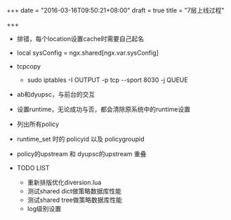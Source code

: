 +++
date = "2016-03-16T09:50:21+08:00"
draft = true
title = "7层上线过程"

+++

* 排错，每个location设置cache时需要自己起名

* local sysConfig = ngx.shared[ngx.var.sysConfig]

* tcpcopy
    - sudo iptables -I OUTPUT -p tcp --sport 8030 -j QUEUE


* ab和dyupsc，与前台的交互

* 设置runtime，无论成功与否，都会清除原系统中的runtime设置

* 列出所有policy

* runtime_set 时的 policyid 以及 policygroupid

* policy的upstream 和 dyupsc的upstream 重叠


* TODO LIST
    * 重新排版优化diversion.lua
    * 测试shared dict做策略数据库性能
    * 测试shared tree做策略数据库性能
    * log级别设置
